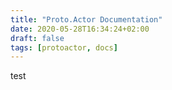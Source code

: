 ```yaml
---
title: "Proto.Actor Documentation"
date: 2020-05-28T16:34:24+02:00
draft: false
tags: [protoactor, docs]
---
```

test
